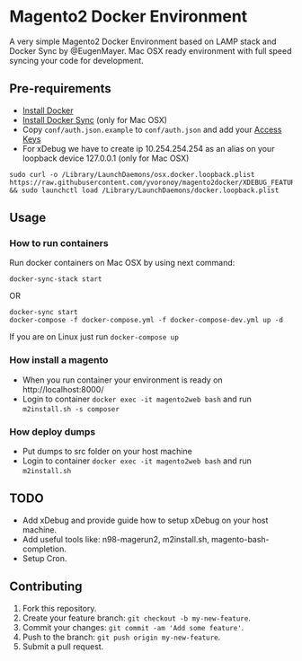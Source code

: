 # Magento2 Docker Environment
A very simple Magento2 Docker Environment based on LAMP stack and Docker Sync by @EugenMayer.
Mac OSX ready environment with full speed syncing your code for development.

## Pre-requirements
 - [Install Docker](https://docs.docker.com/engine/installation/mac/)
 - [Install Docker Sync](https://github.com/EugenMayer/docker-sync/wiki/1.-Installation) (only for Mac OSX)
 - Copy `conf/auth.json.example` to `conf/auth.json` and add your [Access Keys](http://devdocs.magento.com/guides/v2.0/install-gde/prereq/dev_install.html)
 - For xDebug we have to create ip 10.254.254.254 as an alias on your loopback device 127.0.0.1 (only for Mac OSX)
```
sudo curl -o /Library/LaunchDaemons/osx.docker.loopback.plist https://raw.githubusercontent.com/yvoronoy/magento2docker/XDEBUG_FEATURE/conf/osx.docker.loopback.plist && sudo launchctl load /Library/LaunchDaemons/docker.loopback.plist
```

## Usage
### How to run containers
Run docker containers on Mac OSX by using next command:
```
docker-sync-stack start
```
OR
```
docker-sync start
docker-compose -f docker-compose.yml -f docker-compose-dev.yml up -d
```
If you are on Linux
just run `docker-compose up`


### How install a magento
 - When you run container your environment is ready on http://localhost:8000/
 - Login to container `docker exec -it magento2web bash` and run `m2install.sh -s composer`

### How deploy dumps
 - Put dumps to src folder on your host machine
 - Login to container `docker exec -it magento2web bash` and run `m2install.sh`


## TODO
 - Add xDebug and provide guide how to setup xDebug on your host machine.
 - Add useful tools like: n98-magerun2, m2install.sh, magento-bash-completion.
 - Setup Cron.

## Contributing
1. Fork this repository.
2. Create your feature branch: `git checkout -b my-new-feature`.
3. Commit your changes: `git commit -am 'Add some feature'`.
4. Push to the branch: `git push origin my-new-feature`.
5. Submit a pull request.

